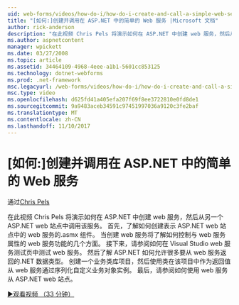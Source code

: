 ```yaml
---
uid: web-forms/videos/how-do-i/how-do-i-create-and-call-a-simple-web-service-in-aspnet
title: "[如何:]创建并调用在 ASP.NET 中的简单的 Web 服务 |Microsoft 文档"
author: rick-anderson
description: "在此视频 Chris Pels 将演示如何在 ASP.NET 中创建 web 服务，然后从另一个 ASP.NET web 站点中调用该服务。 首先，了解如何创建..."
ms.author: aspnetcontent
manager: wpickett
ms.date: 03/27/2008
ms.topic: article
ms.assetid: 34464109-4968-4eee-a1b1-5601cc853125
ms.technology: dotnet-webforms
ms.prod: .net-framework
msc.legacyurl: /web-forms/videos/how-do-i/how-do-i-create-and-call-a-simple-web-service-in-aspnet
msc.type: video
ms.openlocfilehash: d625fd41a405efa207f69f8ee3722810e0fd8de1
ms.sourcegitcommit: 9a9483aceb34591c97451997036a9120c3fe2baf
ms.translationtype: MT
ms.contentlocale: zh-CN
ms.lasthandoff: 11/10/2017
---
```

<a name="how-do-i-create-and-call-a-simple-web-service-in-aspnet"></a>[如何:]创建并调用在 ASP.NET 中的简单的 Web 服务
====================
通过[Chris Pels](https://twitter.com/chrispels)

在此视频 Chris Pels 将演示如何在 ASP.NET 中创建 web 服务，然后从另一个 ASP.NET web 站点中调用该服务。 首先，了解如何创建表示 ASP.NET web 站点中的 web 服务的.asmx 组件。 当创建 web 服务将了解如何控制与 web 服务属性的 web 服务功能的几个方面。 接下来，请参阅如何在 Visual Studio web 服务测试页中测试 web 服务。 然后了解 ASP.NET 如何允许很多要从 web 服务返回的.NET 数据类型。 创建一个业务类库项目，然后使用类在该项目中作为返回值从 web 服务通过序列化自定义业务对象实例。 最后，请参阅如何使用 web 服务从 ASP.NET web 站点。

[&#9654;观看视频 （33 分钟）](https://channel9.msdn.com/Blogs/ASP-NET-Site-Videos/how-do-i-create-and-call-a-simple-web-service-in-aspnet)

